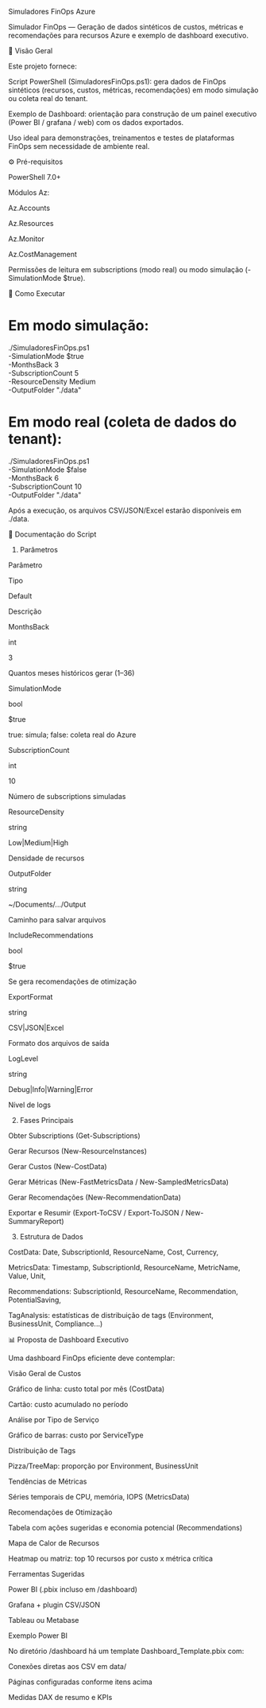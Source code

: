 Simuladores FinOps Azure

Simulador FinOps — Geração de dados sintéticos de custos, métricas e recomendações para recursos Azure e exemplo de dashboard executivo.

📖 Visão Geral

Este projeto fornece:

Script PowerShell (SimuladoresFinOps.ps1): gera dados de FinOps sintéticos (recursos, custos, métricas, recomendações) em modo simulação ou coleta real do tenant.

Exemplo de Dashboard: orientação para construção de um painel executivo (Power BI / grafana / web) com os dados exportados.

Uso ideal para demonstrações, treinamentos e testes de plataformas FinOps sem necessidade de ambiente real.

⚙️ Pré-requisitos

PowerShell 7.0+

Módulos Az:

Az.Accounts

Az.Resources

Az.Monitor

Az.CostManagement

Permissões de leitura em subscriptions (modo real) ou modo simulação (-SimulationMode $true).

🚀 Como Executar

# Em modo simulação:
./SimuladoresFinOps.ps1 \
  -SimulationMode $true \
  -MonthsBack 3 \
  -SubscriptionCount 5 \
  -ResourceDensity Medium \
  -OutputFolder "./data"

# Em modo real (coleta de dados do tenant):
./SimuladoresFinOps.ps1 \
  -SimulationMode $false \
  -MonthsBack 6 \
  -SubscriptionCount 10 \
  -OutputFolder "./data"

Após a execução, os arquivos CSV/JSON/Excel estarão disponíveis em ./data.

📝 Documentação do Script

1. Parâmetros

Parâmetro

Tipo

Default

Descrição

MonthsBack

int

3

Quantos meses históricos gerar (1–36)

SimulationMode

bool

$true

true: simula; false: coleta real do Azure

SubscriptionCount

int

10

Número de subscriptions simuladas

ResourceDensity

string

Low|Medium|High

Densidade de recursos

OutputFolder

string

~/Documents/.../Output

Caminho para salvar arquivos

IncludeRecommendations

bool

$true

Se gera recomendações de otimização

ExportFormat

string

CSV|JSON|Excel

Formato dos arquivos de saída

LogLevel

string

Debug|Info|Warning|Error

Nível de logs

2. Fases Principais

Obter Subscriptions (Get-Subscriptions)

Gerar Recursos (New-ResourceInstances)

Gerar Custos (New-CostData)

Gerar Métricas (New-FastMetricsData / New-SampledMetricsData)

Gerar Recomendações (New-RecommendationData)

Exportar e Resumir (Export-ToCSV / Export-ToJSON / New-SummaryReport)

3. Estrutura de Dados

CostData: Date, SubscriptionId, ResourceName, Cost, Currency, <Tags>

MetricsData: Timestamp, SubscriptionId, ResourceName, MetricName, Value, Unit, <Tags>

Recommendations: SubscriptionId, ResourceName, Recommendation, PotentialSaving, <Tags>

TagAnalysis: estatísticas de distribuição de tags (Environment, BusinessUnit, Compliance...)

📊 Proposta de Dashboard Executivo

Uma dashboard FinOps eficiente deve contemplar:

Visão Geral de Custos

Gráfico de linha: custo total por mês (CostData)

Cartão: custo acumulado no período

Análise por Tipo de Serviço

Gráfico de barras: custo por ServiceType

Distribuição de Tags

Pizza/TreeMap: proporção por Environment, BusinessUnit

Tendências de Métricas

Séries temporais de CPU, memória, IOPS (MetricsData)

Recomendações de Otimização

Tabela com ações sugeridas e economia potencial (Recommendations)

Mapa de Calor de Recursos

Heatmap ou matriz: top 10 recursos por custo x métrica crítica

Ferramentas Sugeridas

Power BI (.pbix incluso em /dashboard)

Grafana + plugin CSV/JSON

Tableau ou Metabase

Exemplo Power BI

No diretório /dashboard há um template Dashboard_Template.pbix com:

Conexões diretas aos CSV em data/

Páginas configuradas conforme itens acima

Medidas DAX de resumo e KPIs




